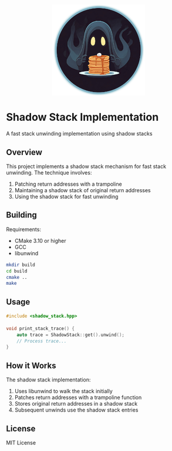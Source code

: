 <p align="center">
<img src="images/logo.png" width=50%">
</p>

# Shadow Stack Implementation

A fast stack unwinding implementation using shadow stacks

## Overview

This project implements a shadow stack mechanism for fast stack unwinding. The technique involves:
1. Patching return addresses with a trampoline
2. Maintaining a shadow stack of original return addresses
3. Using the shadow stack for fast unwinding

## Building

Requirements:
- CMake 3.10 or higher
- GCC
- libunwind

```bash
mkdir build
cd build
cmake ..
make
```

## Usage

```cpp
#include <shadow_stack.hpp>

void print_stack_trace() {
    auto trace = ShadowStack::get().unwind();
    // Process trace...
}
```

## How it Works

The shadow stack implementation:
1. Uses libunwind to walk the stack initially
2. Patches return addresses with a trampoline function
3. Stores original return addresses in a shadow stack
4. Subsequent unwinds use the shadow stack entries

## License

MIT License

